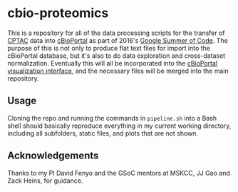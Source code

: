 # cbio-proteomics
This is a repository for all of the data processing scripts for the transfer of [CPTAC](https://cptac-data-portal.georgetown.edu/cptacPublic/) data into [cBioPortal](https://github.com/cBioPortal/cbioportal) as part of 2016's [Google Summer of Code](https://developers.google.com/open-source/gsoc/). The purpose of this is not only to produce flat text files for import into the cBioPortal database, but it's also to do data exploration and cross-dataset normalization. Eventually this will all be incorporated into the [cBioPortal visualization interface](http://www.cbioportal.org/), and the necessary files will be merged into the main repository.

## Usage
Cloning the repo and running the commands in `pipeline.sh` into a Bash shell should basically reproduce everything in my current working directory, including all subfolders, static files, and plots that are not shown.

## Acknowledgements
Thanks to my PI David Fenyo and the GSoC mentors at MSKCC, JJ Gao and Zack Heins, for guidance.
